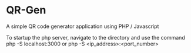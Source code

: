 # QR-Gen
A simple QR code generator application using PHP / Javascript

To startup the php server, navigate to the directory and use the command 
php -S localhost:3000 or php -S <ip_address>:<port_number>
